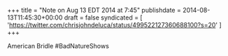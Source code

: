 +++
title = "Note on Aug 13 EDT 2014 at 7:45"
publishdate = 2014-08-13T11:45:30+00:00
draft = false
syndicated = [ 'https://twitter.com/chrisjohndeluca/status/499522127360688100?s=20' ]
+++

American Bridle #BadNatureShows
